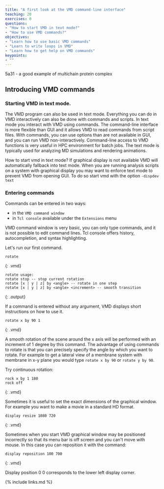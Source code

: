 ```yaml
---
title: "A first look at the VMD command-line interface"
teaching: 20
exercises: 0
questions:
- "How to start VMD in text mode?"
- "How to use VMD commands?"
objectives:
- "Learn how to use basic VMD commands"
- "Learn to write loops in VMD"
- "Learn how to get help on VMD commands"
keypoints:
- ""
---
```


5a31 - a good example of multichain protein complex

## Introducing VMD commands
### Starting VMD in text mode.
The VMD program can also be used in text mode. Everything you can do in VMD interactively can also be done with commands and scripts. In text mode you interact with VMD using commands. The command-line interface is more flexible than GUI and it allows VMD to read commands from script files. With commands, you can use options than are not available in GUI, and you can run VMD non-interactively. Command-line access to VMD functions is very useful in HPC environment for batch jobs. The text mode is typically used for analyzing MD simulations and rendering animations. 

How to start vmd in text mode? If graphical display is not available VMD will automatically fallback into text mode. When you are running analysis scripts on a system with graphical display you may want to enforce text mode to prevent VMD from opening GUI. To do so start vmd with the option `-dispdev text`  

### Entering commands
Commands can be entered in two ways: 
- in the `VMD command window`  
- in `Tcl console` available under the `Extensions` menu

VMD command window is very basic, you can only type commands, and it is not possible to edit command lines. Tcl console offers history, autocompletion, and syntax highlighting.

Let's run our first command.
~~~
rotate
~~~
{: .vmd}

~~~
rotate usage:
rotate stop -- stop current rotation
rotate [x | y | z] by <angle> -- rotate in one step
rotate [x | y | z] by <angle> <increment> -- smooth transition
~~~
{: .output}

If a command is entered without any argument, VMD displays short instructions on how to use it.

~~~
rotate x by 90 1
~~~
{: .vmd}

A smooth rotation of the scene around the x axis will be performed with an increment of 1 degree by this command. The advantage of using commands to rotate is that you can precisely specify the angle by which you want to rotate. For example to get a lateral view of a membrane system with membrane in x-y plane you would type `rotate x by 90` or `rotate y by 90`.

Try continuous rotation:
~~~
rock x by 1 180
rock off
~~~
{: .vmd}

Sometimes it is useful to set the exact dimensions of the graphical window. For example you want to make a movie in a standard HD format.

~~~
display resize 1080 720 
~~~
{: .vmd}

Sometimes when you start VMD graphical window may be positioned incorrectly so that its menu bar is off screen and you can't move with mouse. In this case you can reposition it with the command:

~~~
display reposition 100 700
~~~
{: .vmd}

Display position 0 0 corresponds to the lower left display corner.


{% include links.md %}
